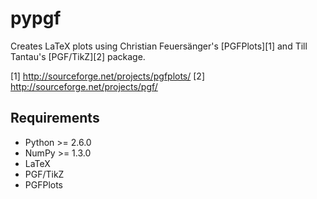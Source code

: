 pypgf
=====

Creates LaTeX plots using Christian Feuersänger's [PGFPlots][1] and Till
Tantau's [PGF/TikZ][2] package.

[1] http://sourceforge.net/projects/pgfplots/
[2] http://sourceforge.net/projects/pgf/

Requirements
------------

* Python >= 2.6.0
* NumPy >= 1.3.0
* LaTeX
* PGF/TikZ
* PGFPlots
